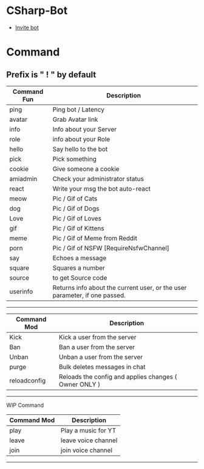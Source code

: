 # CSharp-Bot
* [Invite bot](https://discord.com/api/oauth2/authorize?client_id=796868686970880000&permissions=8&scope=bot)

# Command
Prefix is " ! " by default
---
Command Fun | Description
--- | ---
ping | Ping bot / Latency
avatar | Grab Avatar link 
info | Info about your Server
role | info about your Role
hello | Say hello to the bot
pick | Pick something
cookie | Give someone a cookie
amiadmin | Check your administrator status
react | Write your msg the bot auto-react
meow | Pic / Gif of Cats
dog | Pic / Gif of Dogs
Love | Pic / Gif of Loves
gif | Pic / Gif of Kittens
meme | Pic / Gif of Meme from Reddit
porn | Pic / Gif of NSFW [RequireNsfwChannel]
say | Echoes a message
square | Squares a number
source | to get Source code
userinfo | Returns info about the current user, or the user parameter, if one passed.

------

Command Mod | Description
--- | ---
Kick | Kick a user from the server
Ban | Ban a user from the server
Unban | Unban a user from the server
purge | Bulk deletes messages in chat
reloadconfig | Reloads the config and applies changes ( Owner ONLY )

------
WIP Command

Command Mod | Description
--- | ---
play | Play a music for YT
leave | leave voice channel
join | join voice channel
------
